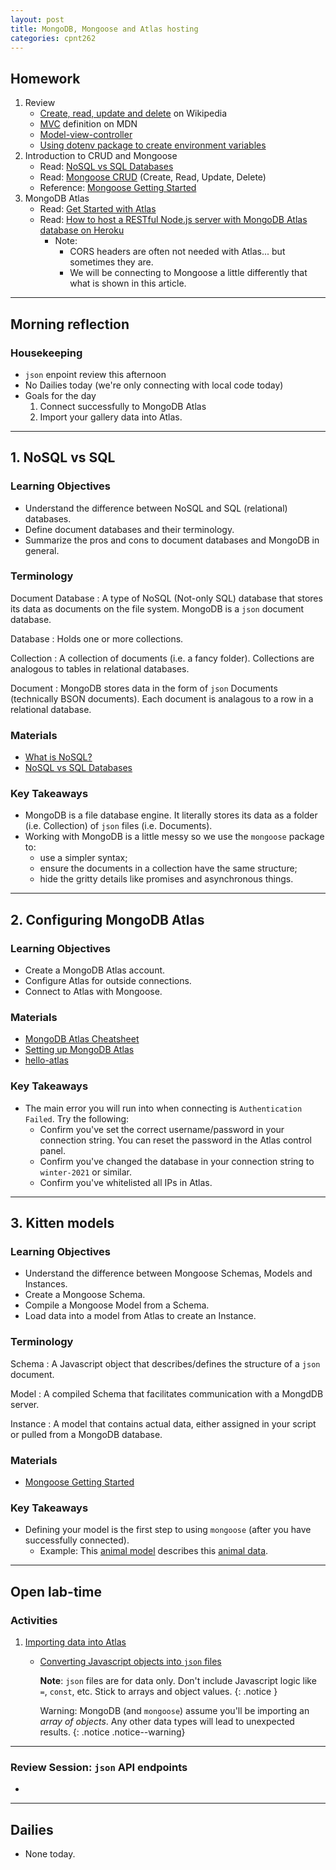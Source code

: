 ```yaml
---
layout: post
title: MongoDB, Mongoose and Atlas hosting
categories: cpnt262
---
```


## Homework
1. Review
    - [Create, read, update and delete](https://en.wikipedia.org/wiki/Create,_read,_update_and_delete) on Wikipedia
    - [MVC](https://developer.mozilla.org/en-US/docs/Glossary/MVC) definition on MDN
    - [Model-view-controller](https://en.wikipedia.org/wiki/Model%E2%80%93view%E2%80%93controller)
    - [Using dotenv package to create environment variables](https://medium.com/@thejasonfile/using-dotenv-package-to-create-environment-variables-33da4ac4ea8f)
2. Introduction to CRUD and Mongoose
    - Read: [NoSQL vs SQL Databases](https://www.mongodb.com/nosql-explained/nosql-vs-sql)
    - Read: [Mongoose CRUD](https://coursework.vschool.io/mongoose-crud/) (Create, Read, Update, Delete)
    - Reference: [Mongoose Getting Started](https://mongoosejs.com/docs/)
3. MongoDB Atlas
    - Read: [Get Started with Atlas](https://docs.atlas.mongodb.com/getting-started/)
    - Read: [How to host a RESTful Node.js server with MongoDB Atlas database on Heroku](https://dev.to/cpclark360/how-to-host-a-restful-node-js-server-with-mongodb-atlas-database-on-heroku-1opl)
        - Note:
            - CORS headers are often not needed with Atlas... but sometimes they are.
            - We will be connecting to Mongoose a little differently that what is shown in this article.

---

## Morning reflection
### Housekeeping
- `json` enpoint review this afternoon
- No Dailies today (we're only connecting with local code today)
- Goals for the day
    1. Connect successfully to MongoDB Atlas
    2. Import your gallery data into Atlas.

---

## 1. NoSQL vs SQL
### Learning Objectives
- Understand the difference between NoSQL and SQL (relational) databases.
- Define document databases and their terminology.
- Summarize the pros and cons to document databases and MongoDB in general.

### Terminology
Document Database
: A type of NoSQL (Not-only SQL) database that stores its data as documents on the file system. MongoDB is a `json` document database.

Database
: Holds one or more collections.

Collection
: A collection of documents (i.e. a fancy folder). Collections are analogous to tables in relational databases.

Document
: MongoDB stores data in the form of `json` Documents (technically BSON documents). Each document is analagous to a row in a relational database.

### Materials
- [What is NoSQL?](https://www.mongodb.com/nosql-explained)
- [NoSQL vs SQL Databases](https://www.mongodb.com/nosql-explained/nosql-vs-sql)

### Key Takeaways
- MongoDB is a file database engine. It literally stores its data as a folder (i.e. Collection) of `json` files (i.e. Documents).
- Working with MongoDB is a little messy so we use the `mongoose` package to:
  - use a simpler syntax;
  - ensure the documents in a collection have the same structure;
  - hide the gritty details like promises and asynchronous things.

---

## 2. Configuring MongoDB Atlas
### Learning Objectives
- Create a MongoDB Atlas account.
- Configure Atlas for outside connections.
- Connect to Atlas with Mongoose.

### Materials
- [MongoDB Atlas Cheatsheet](https://github.com/sait-wbdv/sample-code/tree/master/backend/mongoose)
- [Setting up MongoDB Atlas](https://github.com/sait-wbdv/sample-code/tree/master/backend/mongoose/1-atlas-getting-started)
- [hello-atlas](https://github.com/sait-wbdv/hello-atlas)

### Key Takeaways
- The main error you will run into when connecting is `Authentication Failed`. Try the following:
  - Confirm you've set the correct username/password in your connection string. You can reset the password in the Atlas control panel.
  - Confirm you've changed the database in your connection string to `winter-2021` or similar.
  - Confirm you've whitelisted all IPs in Atlas. 

---

## 3. Kitten models
### Learning Objectives
- Understand the difference between Mongoose Schemas, Models and Instances.
- Create a Mongoose Schema.
- Compile a Mongoose Model from a Schema.
- Load data into a model from Atlas to create an Instance.

### Terminology
Schema
: A Javascript object that describes/defines the structure of a `json` document.

Model
: A compiled Schema that facilitates communication with a MongdDB server.

Instance
: A model that contains actual data, either assigned in your script or pulled from a MongoDB database.

### Materials
- [Mongoose Getting Started](https://mongoosejs.com/docs/)

### Key Takeaways
- Defining your model is the first step to using `mongoose` (after you have successfully connected).
  - Example: This [animal model](https://github.com/sait-wbdv/sample-code/blob/master/backend/mongoose/2-sample-import/models/animal.js) describes this [animal data](https://github.com/sait-wbdv/sample-code/blob/master/backend/mongoose/2-sample-import/seeds/animals.js).

---

## Open lab-time
### Activities
1. [Importing data into Atlas](https://github.com/sait-wbdv/sample-code/tree/master/backend/mongoose/2-sample-import)
    - [Converting Javascript objects into `json` files](https://gist.github.com/acidtone/9ba1c784d5f78fdc9dc4df9c6f26bcf8)

        **Note**: `json` files are for data only. Don't include Javascript logic like `=`, `const`, etc. Stick to arrays and object values.
        {: .notice }

        Warning: MongoDB (and `mongoose`) assume you'll be importing an _array of objects_. Any other data types will lead to unexpected results.
        {: .notice .notice--warning}

---

### Review Session: `json` API endpoints
- 

---

## Dailies
- None today.